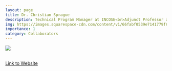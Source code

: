 ```yaml
---
layout: page
title: Dr. Christian Sprague
description: Technical Program Manager at INCOSE<br>Adjunct Professor at Stevens Institute of Technology
img: https://images.squarespace-cdn.com/content/v1/66fabf0539e7141779f60693/d059889e-dfea-4746-aab4-7a92a27378b4/NoSE.jpg
importance: 1
category: Collaborators
---
```


<div class="profile mb-3"> 
<img src="https://images.squarespace-cdn.com/content/v1/66fabf0539e7141779f60693/d059889e-dfea-4746-aab4-7a92a27378b4/NoSE.jpg" class="img-fluid z-depth-1 rounded"/>
</div>
<br>

[Link to Website](https://www.christian-sprague.com/)
